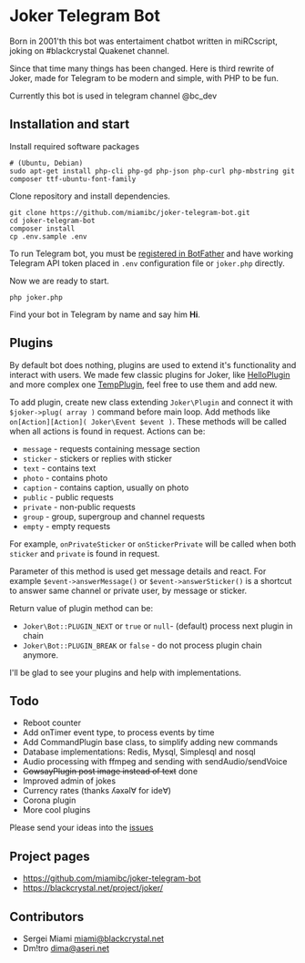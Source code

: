 Joker Telegram Bot 
=================

Born in 2001'th this bot was entertaiment chatbot written in miRCscript, joking on #blackcrystal Quakenet channel. 

Since that time many things has been changed. Here is third rewrite of Joker, made for Telegram to be modern and simple, with PHP to be fun.

Currently this bot is used in telegram channel @bc_dev

Installation and start
-------------------------------------------------

Install required software packages

```
# (Ubuntu, Debian)
sudo apt-get install php-cli php-gd php-json php-curl php-mbstring git composer ttf-ubuntu-font-family
```

Clone repository and install dependencies.

```
git clone https://github.com/miamibc/joker-telegram-bot.git
cd joker-telegram-bot
composer install
cp .env.sample .env
```

To run Telegram bot, you must be [registered in BotFather](https://core.telegram.org/bots#6-botfather) 
and have working Telegram API token placed in `.env` configuration file or `joker.php` directly.

Now we are ready to start.

```
php joker.php
```

Find your bot in Telegram by name and say him **Hi**. 

Plugins
-------

By default bot does nothing, plugins are used to extend it's functionality and interact with users.  We made few classic plugins for Joker, like [HelloPlugin](https://github.com/miamibc/joker-telegram-bot/blob/master/src/HelloPlugin.php) and more complex one [TempPlugin](https://github.com/miamibc/joker-telegram-bot/blob/master/src/TempPlugin.php), feel free to use them and add new. 

To add plugin, create new class extending `Joker\Plugin` and connect it with `$joker->plug( array )` command before main loop. Add methods like `on[Action][Action]( Joker\Event $event )`. These methods will be called when all actions is found in request. Actions can be:

- `message` - requests containing message section
- `sticker` - stickers or replies with sticker
- `text` - contains text
- `photo` - contains photo
- `caption` - contains caption, usually on photo
- `public` - public requests
- `private` - non-public requests
- `group` - group, supergroup and channel requests
- `empty` - empty requests

For example, `onPrivateSticker` or `onStickerPrivate` will be called when both `sticker` and `private` is found in request.

Parameter of this method is used get message details and react. For example `$event->answerMessage()` or `$event->answerSticker()` is a shortcut to answer same channel or private user, by message or sticker. 

Return value of plugin method can be:

- `Joker\Bot::PLUGIN_NEXT` or `true` or `null`- (default) process next plugin in chain
- `Joker\Bot::PLUGIN_BREAK` or `false` - do not process plugin chain anymore.

I'll be glad to see your plugins and help with implementations.

Todo
-----

- Reboot counter
- Add onTimer event type, to process events by time
- Add CommandPlugin base class, to simplify adding new commands
- Database implementations: Redis, Mysql, Simplesql and nosql
- Audio processing with ffmpeg and sending with sendAudio/sendVoice
- ~~CowsayPlugin post image instead of text~~ done
- Improved admin of jokes
- Currency rates (thanks ʎǝxǝl∀ for ide∀)
- Corona plugin
- More cool plugins

Please send your ideas into the [issues](https://github.com/miamibc/joker-telegram-bot/issues)

Project pages
-------------

* https://github.com/miamibc/joker-telegram-bot
* https://blackcrystal.net/project/joker/

Contributors
------------

* Sergei Miami <miami@blackcrystal.net>
* Dm!tro <dima@aseri.net>